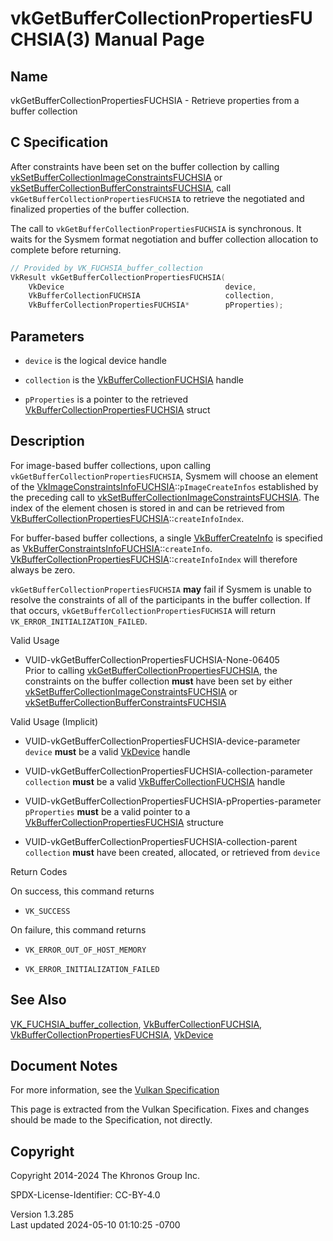 # vkGetBufferCollectionPropertiesFUCHSIA(3) Manual Page

## Name

vkGetBufferCollectionPropertiesFUCHSIA - Retrieve properties from a
buffer collection



## <a href="#_c_specification" class="anchor"></a>C Specification

After constraints have been set on the buffer collection by calling
[vkSetBufferCollectionImageConstraintsFUCHSIA](https://registry.khronos.org/vulkan/specs/1.3-extensions/man/html/vkSetBufferCollectionImageConstraintsFUCHSIA.html)
or
[vkSetBufferCollectionBufferConstraintsFUCHSIA](https://registry.khronos.org/vulkan/specs/1.3-extensions/man/html/vkSetBufferCollectionBufferConstraintsFUCHSIA.html),
call `vkGetBufferCollectionPropertiesFUCHSIA` to retrieve the negotiated
and finalized properties of the buffer collection.

The call to `vkGetBufferCollectionPropertiesFUCHSIA` is synchronous. It
waits for the Sysmem format negotiation and buffer collection allocation
to complete before returning.

``` c
// Provided by VK_FUCHSIA_buffer_collection
VkResult vkGetBufferCollectionPropertiesFUCHSIA(
    VkDevice                                    device,
    VkBufferCollectionFUCHSIA                   collection,
    VkBufferCollectionPropertiesFUCHSIA*        pProperties);
```

## <a href="#_parameters" class="anchor"></a>Parameters

- `device` is the logical device handle

- `collection` is the
  [VkBufferCollectionFUCHSIA](https://registry.khronos.org/vulkan/specs/1.3-extensions/man/html/VkBufferCollectionFUCHSIA.html) handle

- `pProperties` is a pointer to the retrieved
  [VkBufferCollectionPropertiesFUCHSIA](https://registry.khronos.org/vulkan/specs/1.3-extensions/man/html/VkBufferCollectionPropertiesFUCHSIA.html)
  struct

## <a href="#_description" class="anchor"></a>Description

For image-based buffer collections, upon calling
`vkGetBufferCollectionPropertiesFUCHSIA`, Sysmem will choose an element
of the
[VkImageConstraintsInfoFUCHSIA](https://registry.khronos.org/vulkan/specs/1.3-extensions/man/html/VkImageConstraintsInfoFUCHSIA.html)::`pImageCreateInfos`
established by the preceding call to
[vkSetBufferCollectionImageConstraintsFUCHSIA](https://registry.khronos.org/vulkan/specs/1.3-extensions/man/html/vkSetBufferCollectionImageConstraintsFUCHSIA.html).
The index of the element chosen is stored in and can be retrieved from
[VkBufferCollectionPropertiesFUCHSIA](https://registry.khronos.org/vulkan/specs/1.3-extensions/man/html/VkBufferCollectionPropertiesFUCHSIA.html)::`createInfoIndex`.

For buffer-based buffer collections, a single
[VkBufferCreateInfo](https://registry.khronos.org/vulkan/specs/1.3-extensions/man/html/VkBufferCreateInfo.html) is specified as
[VkBufferConstraintsInfoFUCHSIA](https://registry.khronos.org/vulkan/specs/1.3-extensions/man/html/VkBufferConstraintsInfoFUCHSIA.html)::`createInfo`.
[VkBufferCollectionPropertiesFUCHSIA](https://registry.khronos.org/vulkan/specs/1.3-extensions/man/html/VkBufferCollectionPropertiesFUCHSIA.html)::`createInfoIndex`
will therefore always be zero.

`vkGetBufferCollectionPropertiesFUCHSIA` **may** fail if Sysmem is
unable to resolve the constraints of all of the participants in the
buffer collection. If that occurs,
`vkGetBufferCollectionPropertiesFUCHSIA` will return
`VK_ERROR_INITIALIZATION_FAILED`.

Valid Usage

- <a href="#VUID-vkGetBufferCollectionPropertiesFUCHSIA-None-06405"
  id="VUID-vkGetBufferCollectionPropertiesFUCHSIA-None-06405"></a>
  VUID-vkGetBufferCollectionPropertiesFUCHSIA-None-06405  
  Prior to calling
  [vkGetBufferCollectionPropertiesFUCHSIA](https://registry.khronos.org/vulkan/specs/1.3-extensions/man/html/vkGetBufferCollectionPropertiesFUCHSIA.html),
  the constraints on the buffer collection **must** have been set by
  either
  [vkSetBufferCollectionImageConstraintsFUCHSIA](https://registry.khronos.org/vulkan/specs/1.3-extensions/man/html/vkSetBufferCollectionImageConstraintsFUCHSIA.html)
  or
  [vkSetBufferCollectionBufferConstraintsFUCHSIA](https://registry.khronos.org/vulkan/specs/1.3-extensions/man/html/vkSetBufferCollectionBufferConstraintsFUCHSIA.html)

Valid Usage (Implicit)

- <a href="#VUID-vkGetBufferCollectionPropertiesFUCHSIA-device-parameter"
  id="VUID-vkGetBufferCollectionPropertiesFUCHSIA-device-parameter"></a>
  VUID-vkGetBufferCollectionPropertiesFUCHSIA-device-parameter  
  `device` **must** be a valid [VkDevice](https://registry.khronos.org/vulkan/specs/1.3-extensions/man/html/VkDevice.html) handle

- <a
  href="#VUID-vkGetBufferCollectionPropertiesFUCHSIA-collection-parameter"
  id="VUID-vkGetBufferCollectionPropertiesFUCHSIA-collection-parameter"></a>
  VUID-vkGetBufferCollectionPropertiesFUCHSIA-collection-parameter  
  `collection` **must** be a valid
  [VkBufferCollectionFUCHSIA](https://registry.khronos.org/vulkan/specs/1.3-extensions/man/html/VkBufferCollectionFUCHSIA.html) handle

- <a
  href="#VUID-vkGetBufferCollectionPropertiesFUCHSIA-pProperties-parameter"
  id="VUID-vkGetBufferCollectionPropertiesFUCHSIA-pProperties-parameter"></a>
  VUID-vkGetBufferCollectionPropertiesFUCHSIA-pProperties-parameter  
  `pProperties` **must** be a valid pointer to a
  [VkBufferCollectionPropertiesFUCHSIA](https://registry.khronos.org/vulkan/specs/1.3-extensions/man/html/VkBufferCollectionPropertiesFUCHSIA.html)
  structure

- <a href="#VUID-vkGetBufferCollectionPropertiesFUCHSIA-collection-parent"
  id="VUID-vkGetBufferCollectionPropertiesFUCHSIA-collection-parent"></a>
  VUID-vkGetBufferCollectionPropertiesFUCHSIA-collection-parent  
  `collection` **must** have been created, allocated, or retrieved from
  `device`

Return Codes

On success, this command returns  
- `VK_SUCCESS`

On failure, this command returns  
- `VK_ERROR_OUT_OF_HOST_MEMORY`

- `VK_ERROR_INITIALIZATION_FAILED`

## <a href="#_see_also" class="anchor"></a>See Also

[VK_FUCHSIA_buffer_collection](https://registry.khronos.org/vulkan/specs/1.3-extensions/man/html/VK_FUCHSIA_buffer_collection.html),
[VkBufferCollectionFUCHSIA](https://registry.khronos.org/vulkan/specs/1.3-extensions/man/html/VkBufferCollectionFUCHSIA.html),
[VkBufferCollectionPropertiesFUCHSIA](https://registry.khronos.org/vulkan/specs/1.3-extensions/man/html/VkBufferCollectionPropertiesFUCHSIA.html),
[VkDevice](https://registry.khronos.org/vulkan/specs/1.3-extensions/man/html/VkDevice.html)

## <a href="#_document_notes" class="anchor"></a>Document Notes

For more information, see the <a
href="https://registry.khronos.org/vulkan/specs/1.3-extensions/html/vkspec.html#vkGetBufferCollectionPropertiesFUCHSIA"
target="_blank" rel="noopener">Vulkan Specification</a>

This page is extracted from the Vulkan Specification. Fixes and changes
should be made to the Specification, not directly.

## <a href="#_copyright" class="anchor"></a>Copyright

Copyright 2014-2024 The Khronos Group Inc.

SPDX-License-Identifier: CC-BY-4.0

Version 1.3.285  
Last updated 2024-05-10 01:10:25 -0700
